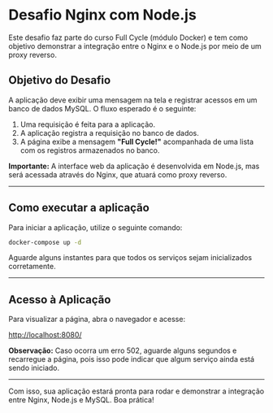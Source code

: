 # Desafio Nginx com Node.js

Este desafio faz parte do curso Full Cycle (módulo Docker) e tem como objetivo demonstrar a integração entre o Nginx e o Node.js por meio de um proxy reverso.

## Objetivo do Desafio
A aplicação deve exibir uma mensagem na tela e registrar acessos em um banco de dados MySQL. O fluxo esperado é o seguinte:
1. Uma requisição é feita para a aplicação.
2. A aplicação registra a requisição no banco de dados.
3. A página exibe a mensagem **"Full Cycle!"** acompanhada de uma lista com os registros armazenados no banco.

**Importante:** A interface web da aplicação é desenvolvida em Node.js, mas será acessada através do Nginx, que atuará como proxy reverso.

---

## Como executar a aplicação

Para iniciar a aplicação, utilize o seguinte comando:

```sh
docker-compose up -d
```

Aguarde alguns instantes para que todos os serviços sejam inicializados corretamente.

---

## Acesso à Aplicação

Para visualizar a página, abra o navegador e acesse:

[http://localhost:8080/](http://localhost:8080/)

**Observação:** Caso ocorra um erro 502, aguarde alguns segundos e recarregue a página, pois isso pode indicar que algum serviço ainda está sendo iniciado.

---

Com isso, sua aplicação estará pronta para rodar e demonstrar a integração entre Nginx, Node.js e MySQL. Boa prática!

